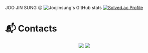 JOO JIN SUNG 😉
![Joojinsung's GitHub stats](https://github-readme-stats.vercel.app/api?username=Joojinsung&show_icons=true&theme=radical)
[![Solved.ac Profile](http://mazassumnida.wtf/api/v2/generate_badge?boj=dev_jinsung1017)](https://solved.ac/dev_jinsung1017/)

# :mailbox_with_mail: Contacts

<p align="center"><a href="https://jinsung1017.tistory.com/"><img src="https://img.shields.io/badge/My tech blog-A9BCF5?style=flat-square&logoColor=white&link=https://jinsung1017.tistory.com/"/></a>  <a href="mailto:dev.jinsung1017@gmail.com"><img src="https://img.shields.io/badge/Gmail-D0A9F5?style=flat-square&logo=Gmail&logoColor=white&link=mailto:dev.jinsung1017@gmail.com"/></a></p>

